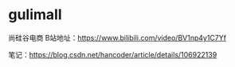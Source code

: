 # gulimall
尚硅谷电商
B站地址：https://www.bilibili.com/video/BV1np4y1C7Yf

笔记：https://blog.csdn.net/hancoder/article/details/106922139

